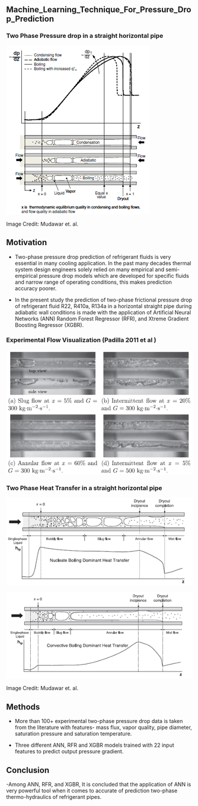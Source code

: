 ## Machine_Learning_Technique_For_Pressure_Drop_Prediction

### Two Phase Pressure drop in a straight horizontal pipe

![](https://github.com/revanks/Machine_Learning_Technique_For_Pressure_Drop_Prediction/blob/main/Images/5.PNG)

Image Credit: Mudawar et. al.

## Motivation

- Two-phase pressure drop prediction of refrigerant fluids is very essential in many cooling application. In the past many decades thermal system design engineers solely relied on many empirical and semi-empirical pressure drop models which are developed for specific fluids and narrow range of operating conditions, this makes prediction accuracy poorer.

- In the present study the prediction of two-phase frictional pressure drop of refrigerant fluid R22, R410a, R134a in a horizontal straight pipe during adiabatic wall conditions is made with the application of Artificial Neural Networks (ANN) Random Forest Regressor (RFR), and Xtreme Gradient Boosting Regressor (XGBR).

### Experimental Flow Visualization (Padilla 2011 et al )

![](https://github.com/revanks/Machine_Learning_Technique_For_Pressure_Drop_Prediction/blob/main/Images/6.PNG)

### Two Phase Heat Transfer in a straight horizontal pipe

![](https://github.com/revanks/Machine_Learning_Technique_For_Pressure_Drop_Prediction/blob/main/Images/1.PNG)

![](https://github.com/revanks/Machine_Learning_Technique_For_Pressure_Drop_Prediction/blob/main/Images/2.PNG)

Image Credit: Mudawar et. al.

## Methods
- More than 100+ experimental two-phase pressure drop data is taken from the literature with features- mass flux, vapor quality, pipe diameter, saturation pressure and saturation temperature. 

- Three different ANN, RFR and XGBR models trained with 22 input features to predict output pressure gradient. 

## Conclusion
-Among ANN, RFR, and XGBR, It is concluded that the application of ANN is very powerful tool when it comes to accurate of prediction two-phase thermo-hydraulics of refrigerant pipes.
